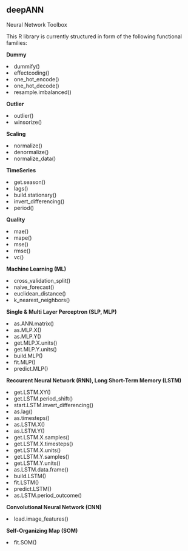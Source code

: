 <!-- # deepANN -->
<h2>deepANN</h2>
Neural Network Toolbox

This R library is currently structured in form of the following functional families:

<b>Dummy</b>
<list>
  <li>dummify()
  <li>effectcoding()
  <li>one_hot_encode()
  <li>one_hot_decode()
  <li>resample.imbalanced()
</list>

<b>Outlier</b>
<list>
  <li>outlier()
  <li>winsorize()
</list>

<b>Scaling</b>
<list>
  <li>normalize()
  <li>denormalize()
  <li>normalize_data()
</list>

<b>TimeSeries</b>
<list>
  <li>get.season()
  <li>lags()
  <li>build.stationary()
  <li>invert_differencing()
  <li>period()
</list>

<b>Quality</b>
<list>
  <li>mae()
  <li>mape()
  <li>mse()
  <li>rmse()
  <li>vc()
</list>

<b>Machine Learning (ML)</b>
<list>
  <li>cross_validation_split()
  <li>naive_forecast()
  <li>euclidean_distance()
  <li>k_nearest_neighbors()
</list>

<b>Single & Multi Layer Perceptron (SLP, MLP)</b>
<list>
  <li>as.ANN.matrix()
  <li>as.MLP.X()
  <li>as.MLP.Y()
  <li>get.MLP.X.units()
  <li>get.MLP.Y.units()
  <li>build.MLP()
  <li>fit.MLP()
  <li>predict.MLP()
</list>

<b>Reccurent Neural Network (RNN), Long Short-Term Memory (LSTM)</b>
<list>
  <li>get.LSTM.XY()
  <li>get.LSTM.period_shift()
  <li>start.LSTM.invert_differencing()
  <li>as.lag()
  <li>as.timesteps()
  <li>as.LSTM.X()
  <li>as.LSTM.Y()
  <li>get.LSTM.X.samples()
  <li>get.LSTM.X.timesteps()
  <li>get.LSTM.X.units()
  <li>get.LSTM.Y.samples()
  <li>get.LSTM.Y.units()
  <li>as.LSTM.data.frame()
  <li>build.LSTM()
  <li>fit.LSTM()
  <li>predict.LSTM()
  <li>as.LSTM.period_outcome()
</list>

<b>Convolutional Neural Network (CNN)</b>
<list>
  <li>load.image_features()
</list>

<b>Self-Organizing Map (SOM)</b>
<list>
  <li>fit.SOM()
</list>
